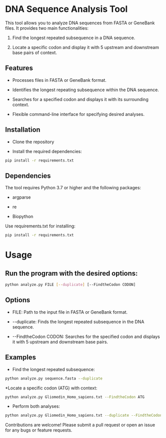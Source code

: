 # DNA Sequence Analysis Tool

This tool allows you to analyze DNA sequences from FASTA or GeneBank files. It provides two main functionalities:

1. Find the longest repeated subsequence in a DNA sequence.

2. Locate a specific codon and display it with 5 upstream and downstream base pairs of context.

## Features

* Processes files in FASTA or GeneBank format.

* Identifies the longest repeating subsequence within the DNA sequence.

* Searches for a specified codon and displays it with its surrounding context.

* Flexible command-line interface for specifying desired analyses.

## Installation

* Clone the repository

* Install the required dependencies:
```bash
pip install -r requirements.txt
```
## Dependencies

The tool requires Python 3.7 or higher and the following packages:

* argparse

* re

* Biopython

Use requirements.txt for installing:
```bash
pip install -r requirements.txt
```

# Usage

## Run the program with the desired options:

``` bash
python analyze.py FILE [--duplicate] [--FindtheCodon CODON]
```

## Options

* FILE: Path to the input file in FASTA or GeneBank format.

* --duplicate: Finds the longest repeated subsequence in the DNA sequence.

* --FindtheCodon CODON: Searches for the specified codon and displays it with 5 upstream and downstream base pairs.

## Examples

* Find the longest repeated subsequence:

```bash
python analyze.py sequence.fasta --duplicate
```

*Locate a specific codon (ATG) with context:

```bash
python analyze.py Gliomedin_Homo_sapiens.txt --FindtheCodon ATG
```

* Perform both analyses:

```bash
python analyze.py Gliomedin_Homo_sapiens.txt --duplicate --FindtheCodon ATG
```

Contributions are welcome! Please submit a pull request or open an issue for any bugs or feature requests.

